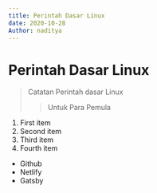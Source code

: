 ```yaml
---
title: Perintah Dasar Linux
date: 2020-10-28
Author: naditya
---
```

# Perintah Dasar Linux
> Catatan Perintah dasar Linux
>
> > Untuk Para Pemula

1. First item
2. Second item
3. Third item
4. Fourth item

* Github
* Netlify
* Gatsby
